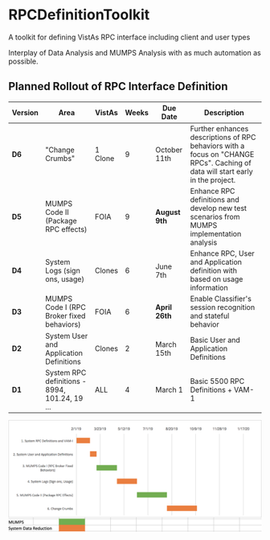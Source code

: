 # RPCDefinitionToolkit

A toolkit for defining VistAs RPC interface including client and user types

Interplay of Data Analysis and MUMPS Analysis with as much automation as possible.

## Planned Rollout of RPC Interface Definition

Version | Area | VistAs | Weeks | Due Date | Description
--- | --- | --- | --- | --- | ---
__D6__ | "Change Crumbs" | 1 Clone | 9 | October 11th | Further enhances descriptions of RPC behaviors with a focus on "CHANGE RPCs". Caching of data will start early in the project.
__D5__ | MUMPS Code II (Package RPC effects) | FOIA | 9 | __August 9th__ | Enhance RPC definitions and develop new test scenarios from MUMPS implementation analysis
__D4__ | System Logs (sign ons, usage) | Clones | 6 | June 7th | Enhance RPC, User and Application definition with based on usage information
__D3__ | MUMPS Code I (RPC Broker fixed behaviors) | FOIA | 6 | __April 26th__ | Enable Classifier's session recognition and stateful behavior
__D2__ | System User and Application Definitions | Clones | 2 | March 15th | Basic User and Application Definitions
__D1__ | System RPC definitions - 8994, 101.24, 19 ... | ALL | 4 | March 1 | Basic 5500 RPC Definitions + VAM-1

![Gantt TK](Images/vam2TKGantt.png)
